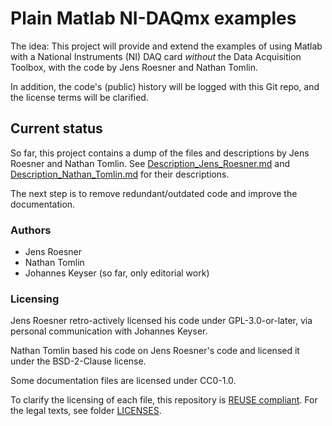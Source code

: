 <!--
SPDX-FileCopyrightText: 2023 Johannes Keyser

SPDX-License-Identifier: CC0-1.0
-->

# Plain Matlab NI-DAQmx examples

The idea: This project will provide and extend the examples of using Matlab with a National Instruments (NI) DAQ card _without_ the Data Acquisition Toolbox, with the code by Jens Roesner and Nathan Tomlin.

In addition, the code's (public) history will be logged with this Git repo, and the license terms will be clarified.

## Current status

So far, this project contains a dump of the files and descriptions by Jens Roesner and Nathan Tomlin.
See [Description_Jens_Roesner.md](Description_Jens_Roesner.md) and [Description_Nathan_Tomlin.md](Description_Nathan_Tomlin.md) for their descriptions.

The next step is to remove redundant/outdated code and improve the documentation.

### Authors

- Jens Roesner
- Nathan Tomlin
- Johannes Keyser (so far, only editorial work)

### Licensing

Jens Roesner retro-actively licensed his code under GPL-3.0-or-later, via personal communication with Johannes Keyser.

Nathan Tomlin based his code on Jens Roesner's code and licensed it under the BSD-2-Clause license.

Some documentation files are licensed under CC0-1.0.

To clarify the licensing of each file, this repository is [REUSE compliant](https://reuse.software/).
For the legal texts, see folder [LICENSES](LICENSES).
